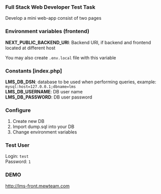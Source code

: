 ### Full Stack Web Developer Test Task

Develop a mini web-app consist of two pages

### Environment variables (frontend)

**NEXT_PUBLIC_BACKEND_URI**: Backend URI, if backend and frontend located at different host

You may also create `.env.local` file with this variable

### Constants [index.php]

**LMS_DB_DSN**:  database to be used when performing queries, example: `mysql:host=127.0.0.1;dbname=lms`   
**LMS_DB_USERNAME**: DB user name  
**LMS_DB_PASSWORD**: DB user password

### Configure

1. Create new DB
2. Import dump.sql into your DB
3. Change environment variables

### Test User
Login: `test`  
Password: `1`  

### DEMO

http://lms-front.mewteam.com
